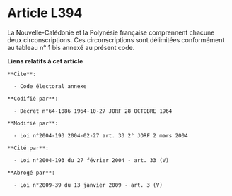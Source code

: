 # Article L394

La Nouvelle-Calédonie et la Polynésie française comprennent chacune deux circonscriptions. Ces circonscriptions sont
délimitées conformément au tableau n° 1 bis annexé au présent code.

**Liens relatifs à cet article**

	**Cite**:

	  - Code électoral annexe

	**Codifié par**:

	  - Décret n°64-1086 1964-10-27 JORF 28 OCTOBRE 1964

	**Modifié par**:

	  - Loi n°2004-193 2004-02-27 art. 33 2° JORF 2 mars 2004

	**Cité par**:

	  - Loi n°2004-193 du 27 février 2004 - art. 33 (V)

	**Abrogé par**:

	  - Loi n°2009-39 du 13 janvier 2009 - art. 3 (V)
